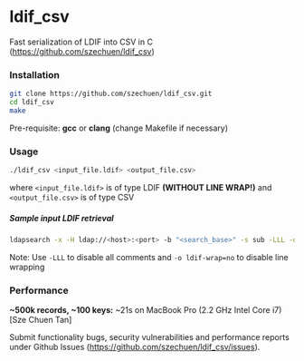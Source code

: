 # ldif_csv

Fast serialization of LDIF into CSV in C (https://github.com/szechuen/ldif_csv)


### Installation

```bash
git clone https://github.com/szechuen/ldif_csv.git
cd ldif_csv
make
```

Pre-requisite: **gcc** or **clang** (change Makefile if necessary)


### Usage

```bash
./ldif_csv <input_file.ldif> <output_file.csv>
```

where `<input_file.ldif>` is of type LDIF **(WITHOUT LINE WRAP!)** and `<output_file.csv>` is of type CSV

##### Sample input LDIF retrieval

```bash
ldapsearch -x -H ldap://<host>:<port> -b "<search_base>" -s sub -LLL -o ldif-wrap=no "<filter>" > <input_file.ldif>
```

Note: Use `-LLL` to disable all comments and `-o ldif-wrap=no` to disable line wrapping


### Performance

**~500k records, ~100 keys:** ~21s on MacBook Pro (2.2 GHz Intel Core i7) [Sze Chuen Tan]

Submit functionality bugs, security vulnerabilities and performance reports under Github Issues (https://github.com/szechuen/ldif_csv/issues). 